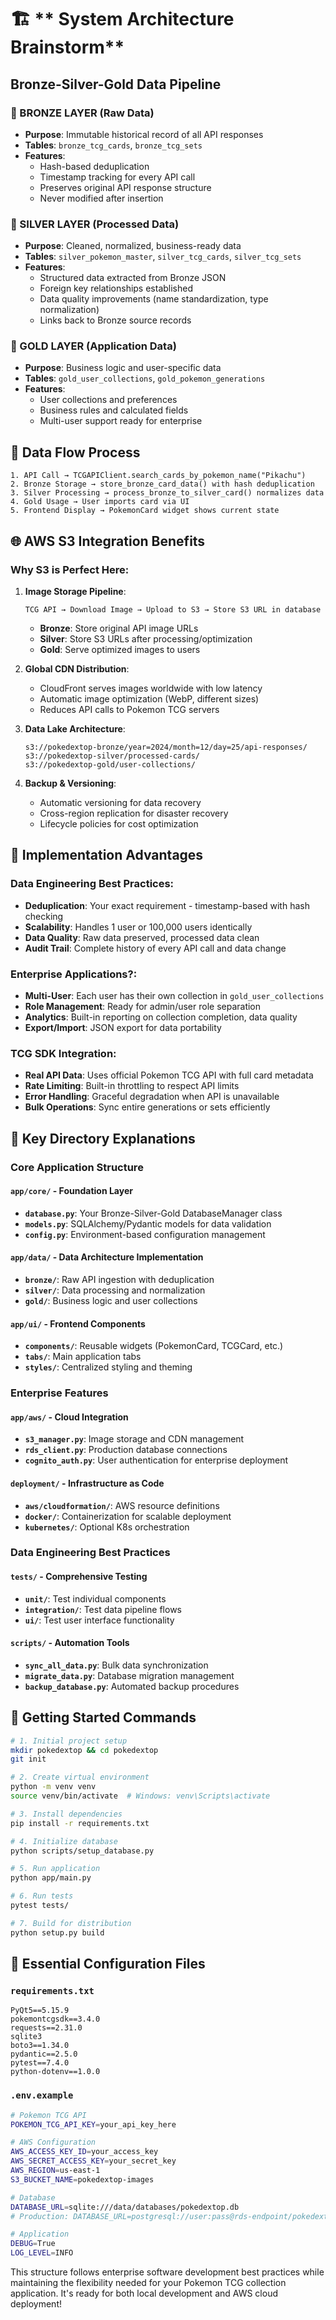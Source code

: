 # 🏗️ ** System Architecture Brainstorm**

## **Bronze-Silver-Gold Data Pipeline**

### **🥉 BRONZE LAYER (Raw Data)**
- **Purpose**: Immutable historical record of all API responses
- **Tables**: `bronze_tcg_cards`, `bronze_tcg_sets`
- **Features**: 
  - Hash-based deduplication
  - Timestamp tracking for every API call
  - Preserves original API response structure
  - Never modified after insertion

### **🥈 SILVER LAYER (Processed Data)**  
- **Purpose**: Cleaned, normalized, business-ready data
- **Tables**: `silver_pokemon_master`, `silver_tcg_cards`, `silver_tcg_sets`
- **Features**:
  - Structured data extracted from Bronze JSON
  - Foreign key relationships established
  - Data quality improvements (name standardization, type normalization)
  - Links back to Bronze source records

### **🥇 GOLD LAYER (Application Data)**
- **Purpose**: Business logic and user-specific data
- **Tables**: `gold_user_collections`, `gold_pokemon_generations`
- **Features**:
  - User collections and preferences
  - Business rules and calculated fields
  - Multi-user support ready for enterprise

## **🔄 Data Flow Process**

```
1. API Call → TCGAPIClient.search_cards_by_pokemon_name("Pikachu")
2. Bronze Storage → store_bronze_card_data() with hash deduplication
3. Silver Processing → process_bronze_to_silver_card() normalizes data
4. Gold Usage → User imports card via UI
5. Frontend Display → PokemonCard widget shows current state
```

## **🌐 AWS S3 Integration Benefits**

### **Why S3 is Perfect Here:**

1. **Image Storage Pipeline**:
   ```
   TCG API → Download Image → Upload to S3 → Store S3 URL in database
   ```
   - **Bronze**: Store original API image URLs
   - **Silver**: Store S3 URLs after processing/optimization
   - **Gold**: Serve optimized images to users

2. **Global CDN Distribution**:
   - CloudFront serves images worldwide with low latency
   - Automatic image optimization (WebP, different sizes)
   - Reduces API calls to Pokemon TCG servers

3. **Data Lake Architecture**:
   ```
   s3://pokedextop-bronze/year=2024/month=12/day=25/api-responses/
   s3://pokedextop-silver/processed-cards/
   s3://pokedextop-gold/user-collections/
   ```

4. **Backup & Versioning**:
   - Automatic versioning for data recovery
   - Cross-region replication for disaster recovery
   - Lifecycle policies for cost optimization

## **🚀 Implementation Advantages**

### **Data Engineering Best Practices**:
- **Deduplication**: Your exact requirement - timestamp-based with hash checking
- **Scalability**: Handles 1 user or 100,000 users identically  
- **Data Quality**: Raw data preserved, processed data clean
- **Audit Trail**: Complete history of every API call and data change

### **Enterprise Applications?**:
- **Multi-User**: Each user has their own collection in `gold_user_collections`
- **Role Management**: Ready for admin/user role separation
- **Analytics**: Built-in reporting on collection completion, data quality
- **Export/Import**: JSON export for data portability

### **TCG SDK Integration**:
- **Real API Data**: Uses official Pokemon TCG API with full card metadata
- **Rate Limiting**: Built-in throttling to respect API limits
- **Error Handling**: Graceful degradation when API is unavailable
- **Bulk Operations**: Sync entire generations or sets efficiently


## 📁 **Key Directory Explanations**

### **Core Application Structure**

#### **`app/core/`** - Foundation Layer
- **`database.py`**: Your Bronze-Silver-Gold DatabaseManager class
- **`models.py`**: SQLAlchemy/Pydantic models for data validation
- **`config.py`**: Environment-based configuration management

#### **`app/data/`** - Data Architecture Implementation
- **`bronze/`**: Raw API ingestion with deduplication
- **`silver/`**: Data processing and normalization 
- **`gold/`**: Business logic and user collections

#### **`app/ui/`** - Frontend Components
- **`components/`**: Reusable widgets (PokemonCard, TCGCard, etc.)
- **`tabs/`**: Main application tabs
- **`styles/`**: Centralized styling and theming

### **Enterprise Features**

#### **`app/aws/`** - Cloud Integration
- **`s3_manager.py`**: Image storage and CDN management
- **`rds_client.py`**: Production database connections
- **`cognito_auth.py`**: User authentication for enterprise deployment

#### **`deployment/`** - Infrastructure as Code
- **`aws/cloudformation/`**: AWS resource definitions
- **`docker/`**: Containerization for scalable deployment
- **`kubernetes/`**: Optional K8s orchestration

### **Data Engineering Best Practices**

#### **`tests/`** - Comprehensive Testing
- **`unit/`**: Test individual components
- **`integration/`**: Test data pipeline flows
- **`ui/`**: Test user interface functionality

#### **`scripts/`** - Automation Tools
- **`sync_all_data.py`**: Bulk data synchronization
- **`migrate_data.py`**: Database migration management
- **`backup_database.py`**: Automated backup procedures

## 🚀 **Getting Started Commands**

```bash
# 1. Initial project setup
mkdir pokedextop && cd pokedextop
git init

# 2. Create virtual environment
python -m venv venv
source venv/bin/activate  # Windows: venv\Scripts\activate

# 3. Install dependencies
pip install -r requirements.txt

# 4. Initialize database
python scripts/setup_database.py

# 5. Run application
python app/main.py

# 6. Run tests
pytest tests/

# 7. Build for distribution
python setup.py build
```

## 📝 **Essential Configuration Files**

### **`requirements.txt`**
```
PyQt5==5.15.9
pokemontcgsdk==3.4.0
requests==2.31.0
sqlite3
boto3==1.34.0
pydantic==2.5.0
pytest==7.4.0
python-dotenv==1.0.0
```

### **`.env.example`**
```bash
# Pokemon TCG API
POKEMON_TCG_API_KEY=your_api_key_here

# AWS Configuration
AWS_ACCESS_KEY_ID=your_access_key
AWS_SECRET_ACCESS_KEY=your_secret_key
AWS_REGION=us-east-1
S3_BUCKET_NAME=pokedextop-images

# Database
DATABASE_URL=sqlite:///data/databases/pokedextop.db
# Production: DATABASE_URL=postgresql://user:pass@rds-endpoint/pokedextop

# Application
DEBUG=True
LOG_LEVEL=INFO
```

This structure follows enterprise software development best practices while maintaining the flexibility needed for your Pokemon TCG collection application. It's ready for both local development and AWS cloud deployment!
